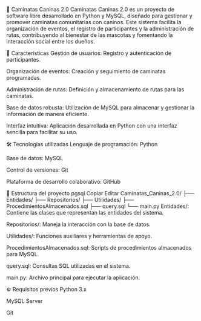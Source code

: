🐾 Caminatas Caninas 2.0
Caminatas Caninas 2.0 es un proyecto de software libre desarrollado en Python y MySQL, diseñado para gestionar y promover caminatas comunitarias con caninos. Este sistema facilita la organización de eventos, el registro de participantes y la administración de rutas, contribuyendo al bienestar de las mascotas y fomentando la interacción social entre los dueños.

🚀 Características
Gestión de usuarios: Registro y autenticación de participantes.

Organización de eventos: Creación y seguimiento de caminatas programadas.

Administración de rutas: Definición y almacenamiento de rutas para las caminatas.

Base de datos robusta: Utilización de MySQL para almacenar y gestionar la información de manera eficiente.

Interfaz intuitiva: Aplicación desarrollada en Python con una interfaz sencilla para facilitar su uso.

🛠️ Tecnologías utilizadas
Lenguaje de programación: Python

Base de datos: MySQL

Control de versiones: Git

Plataforma de desarrollo colaborativo: GitHub

📂 Estructura del proyecto
pgsql
Copiar
Editar
Caminatas_Caninas_2.0/
├── Entidades/
├── Repositorios/
├── Utilidades/
├── ProcedimientosAlmacenados.sql
├── query.sql
└── main.py
Entidades/: Contiene las clases que representan las entidades del sistema.

Repositorios/: Maneja la interacción con la base de datos.

Utilidades/: Funciones auxiliares y herramientas de apoyo.

ProcedimientosAlmacenados.sql: Scripts de procedimientos almacenados para MySQL.

query.sql: Consultas SQL utilizadas en el sistema.

main.py: Archivo principal para ejecutar la aplicación.

⚙️ Requisitos previos
Python 3.x

MySQL Server

Git
